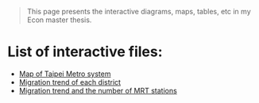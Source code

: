 
> This page presents the interactive diagrams, maps, tables, etc in my Econ master thesis.

# List of interactive files:

- [Map of Taipei Metro system](https://chihyunwang.github.io/Taipei_migration/interactive/mrt_map.html)
- [Migration trend of each district](https://chihyunwang.github.io/Taipei_migration/interactive/town_migration.html)
- [Migration trend and the number of MRT stations](https://chihyunwang.github.io/Taipei_migration/interactive/town_migration_MRT_relation.html)
